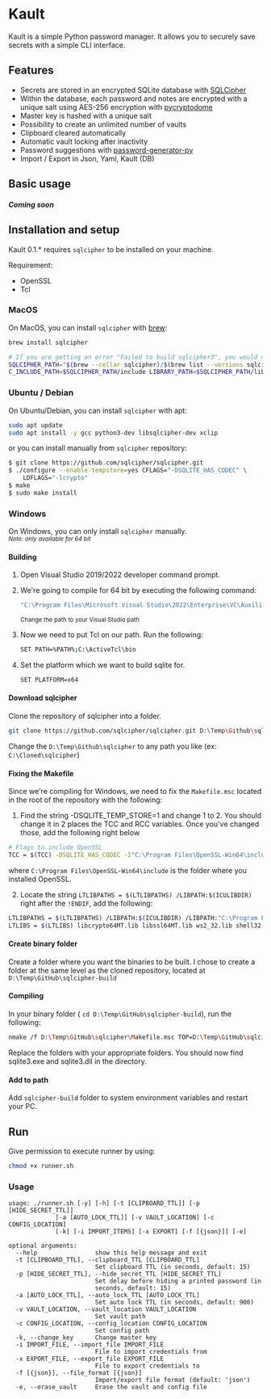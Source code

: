 # Kault

Kault is a simple Python password manager. It allows you to securely save secrets with a simple CLI interface.

## Features

 - Secrets are stored in an encrypted SQLite database with [SQLCipher](https://www.zetetic.net/sqlcipher/)
 - Within the database, each password and notes are encrypted with a unique salt using AES-256 encryption with [pycryptodome](http://legrandin.github.io/pycryptodome/)
 - Master key is hashed with a unique salt
 - Possibility to create an unlimited number of vaults
 - Clipboard cleared automatically
 - Automatic vault locking after inactivity
 - Password suggestions with [password-generator-py](https://github.com/gabfl/password-generator-py)
 - Import / Export in Json, Yaml, Kault (DB)

 ## Basic usage

 ##### Coming soon

 ## Installation and setup

 Kault 0.1.* requires `sqlcipher` to be installed on your machine.

 Requirement:
 - OpenSSL
 - Tcl

 ### MacOS

On MacOS, you can install `sqlcipher` with [brew](https://brew.sh/):
```bash
brew install sqlcipher

# If you are getting an error "Failed to build sqlcipher3", you would need to fix the build flags:
SQLCIPHER_PATH="$(brew --cellar sqlcipher)/$(brew list --versions sqlcipher | tr ' ' '\n' | tail -1)"
C_INCLUDE_PATH=$SQLCIPHER_PATH/include LIBRARY_PATH=$SQLCIPHER_PATH/lib
```

### Ubuntu / Debian

On Ubuntu/Debian, you can install `sqlcipher` with apt:
```bash
sudo apt update
sudo apt install -y gcc python3-dev libsqlcipher-dev xclip
```

or you can install manually from `sqlcipher` repository:

```bash
$ git clone https://github.com/sqlcipher/sqlcipher.git
$ ./configure --enable-tempstore=yes CFLAGS="-DSQLITE_HAS_CODEC" \
	LDFLAGS="-lcrypto"
$ make
$ sudo make install
```

### Windows

On Windows, you can only install `sqlcipher` manually. \
<small>*Note: only available for 64 bit*</small>

#### Building
1. Open Visual Studio 2019/2022 developer command prompt.

2. We're going to compile for 64 bit by executing the following command:

    ```bash 
    "C:\Program Files\Microsoft Visual Studio\2022\Enterprise\VC\Auxiliary\Build\vcvarsall.bat" x64
    ```

    <small>Change the path to your Visual Studio path</small>

3. Now we need to put Tcl on our path. Run the following:

    ```bash
    SET PATH=%PATH%;C:\ActiveTcl\bin
    ```

4. Set the platform which we want to build sqlite for.

    ```bash
    SET PLATFORM=x64
    ```

#### Download sqlcipher

Clone the repository of sqlcipher into a folder.

```bash
git clone https://github.com/sqlcipher/sqlcipher.git D:\Temp\Github\sqlcipher
```

Change the `D:\Temp\Github\sqlcipher` to any path you like (ex: `C:\Cloned\sqlcipher`)

#### Fixing the Makefile

Since we're compiling for Windows, we need to fix the `Makefile.msc` located in the root of the repository with the following:

1. Find the string -DSQLITE_TEMP_STORE=1 and change 1 to 2. You should change it in 2 places the TCC and RCC variables. Once you've changed those, add the following right below

```bash
# Flags to include OpenSSL
TCC = $(TCC) -DSQLITE_HAS_CODEC -I"C:\Program Files\OpenSSL-Win64\include"
```
where `C:\Program Files\OpenSSL-Win64\include` is the folder where you installed OpenSSL.

2. Locate the string `LTLIBPATHS = $(LTLIBPATHS) /LIBPATH:$(ICULIBDIR)` right after the `!ENDIF`, add the following:

```bash
LTLIBPATHS = $(LTLIBPATHS) /LIBPATH:$(ICULIBDIR) /LIBPATH:"C:\Program Files\OpenSSL-Win64\lib\VC\static"
LTLIBS = $(LTLIBS) libcrypto64MT.lib libssl64MT.lib ws2_32.lib shell32.lib advapi32.lib gdi32.lib user32.lib crypt32.lib kernel32.lib
```

#### Create binary folder

Create a folder where you want the binaries to be built. I chose to create a folder at the same level as the cloned repository, located at `D:\Temp\GitHub\sqlcipher-build`

#### Compiling

In your binary folder ( `cd D:\Temp\GitHub\sqlcipher-build`), run the following:

```bash
nmake /f D:\Temp\GitHub\sqlcipher\Makefile.msc TOP=D:\Temp\GitHub\sqlcipher
```

Replace the folders with your appropriate folders. You should now find sqlite3.exe and sqlite3.dll in the directory.

#### Add to path
Add `sqlcipher-build` folder to system environment variables and restart your PC.

## Run
Give permission to execute runner by using:
```bash
chmod +x runner.sh
```

### Usage
```
usage: ./runner.sh [-y] [-h] [-t [CLIPBOARD_TTL]] [-p [HIDE_SECRET_TTL]]
             [-a [AUTO_LOCK_TTL]] [-v VAULT_LOCATION] [-c CONFIG_LOCATION]
             [-k] [-i IMPORT_ITEMS] [-x EXPORT] [-f [{json}]] [-e]

optional arguments:
  --help                show this help message and exit
  -t [CLIPBOARD_TTL], --clipboard_TTL [CLIPBOARD_TTL]
                        Set clipboard TTL (in seconds, default: 15)
  -p [HIDE_SECRET_TTL], --hide_secret_TTL [HIDE_SECRET_TTL]
                        Set delay before hiding a printed password (in
                        seconds, default: 15)
  -a [AUTO_LOCK_TTL], --auto_lock_TTL [AUTO_LOCK_TTL]
                        Set auto lock TTL (in seconds, default: 900)
  -v VAULT_LOCATION, --vault_location VAULT_LOCATION
                        Set vault path
  -c CONFIG_LOCATION, --config_location CONFIG_LOCATION
                        Set config path
  -k, --change_key      Change master key
  -i IMPORT_FILE, --import_file IMPORT_FILE
                        File to import credentials from
  -x EXPORT_FILE, --export_file EXPORT_FILE
                        File to export credentials to
  -f [{json}], --file_format [{json}]
                        Import/export file format (default: 'json')
  -e, --erase_vault     Erase the vault and config file
```
